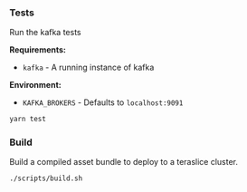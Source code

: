 ### Tests

Run the kafka tests

**Requirements:**

- `kafka` - A running instance of kafka

**Environment:**
- `KAFKA_BROKERS` - Defaults to `localhost:9091`

```bash
yarn test
```

### Build

Build a compiled asset bundle to deploy to a teraslice cluster.

```bash
./scripts/build.sh
```
